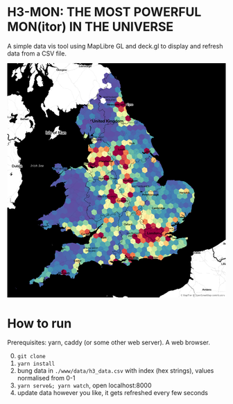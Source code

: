 # H3-MON: THE MOST POWERFUL MON(itor) IN THE UNIVERSE

A simple data vis tool using MapLibre GL and deck.gl to display and refresh data from a CSV file.

<p align="center">
<img src="promo/demo.png" alt="An astonishingly beautiful map of the UK">
</p>


# How to run

Prerequisites: yarn, caddy (or some other web server). A web browser.

0. `git clone`
1. `yarn install`
2. bung data in `./www/data/h3_data.csv` with index (hex strings), values normalised from 0-1
3. `yarn serve&; yarn watch`, open localhost:8000
4. update data however you like, it gets refreshed every few seconds
